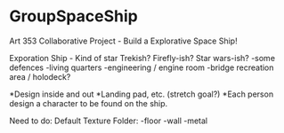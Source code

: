 GroupSpaceShip
==============

Art 353 Collaborative Project - Build a Explorative Space Ship!

Exporation Ship - Kind of star Trekish? Firefly-ish? Star wars-ish?
-some defences
-living quarters
-engineering / engine room
-bridge
recreation area / holodeck?

*Design inside and out
*Landing pad, etc. (stretch goal?)
*Each person design a character to be found on the ship.

Need to do:
Default Texture Folder:
-floor
-wall
-metal


